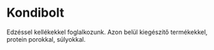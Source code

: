 # Kondibolt
Edzéssel kellékekkel foglalkozunk. Azon belül kiegészítő termékekkel, protein porokkal, súlyokkal.
